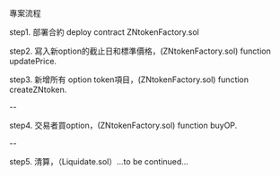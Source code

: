專案流程

step1. 部署合約 deploy contract ZNtokenFactory.sol
	
step2. 寫入新option的截止日和標準價格，(ZNtokenFactory.sol) function updatePrice.

step3. 新增所有 option token項目，(ZNtokenFactory.sol) function createZNtoken.

--

step4. 交易者買option，(ZNtokenFactory.sol) function buyOP.

--

step5. 清算，（Liquidate.sol）...to be continued...
